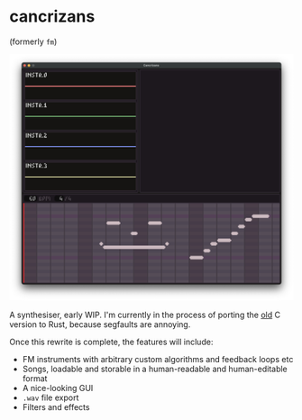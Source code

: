 # cancrizans

(formerly `fm`)

![](assets/screenshot.png)

A synthesiser, early WIP. I'm currently in the process of porting the [old](https://github.com/zac-garby/fm/tree/old) C version to Rust, because segfaults are annoying.

Once this rewrite is complete, the features will include:

 - FM instruments with arbitrary custom algorithms and feedback loops etc
 - Songs, loadable and storable in a human-readable and human-editable format
 - A nice-looking GUI
 - `.wav` file export
 - Filters and effects